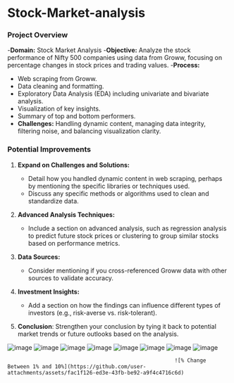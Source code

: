 # Stock-Market-analysis


### Project Overview
-**Domain:** Stock Market Analysis
-**Objective:** Analyze the stock performance of Nifty 500 companies using data from Groww, focusing on percentage changes in stock prices and trading values.
-**Process:**
  - Web scraping from Groww.
  - Data cleaning and formatting.
  - Exploratory Data Analysis (EDA) including univariate and bivariate analysis.
  - Visualization of key insights.
  - Summary of top and bottom performers.
- **Challenges:** Handling dynamic content, managing data integrity, filtering noise, and balancing visualization clarity.

### Potential Improvements
1. **Expand on Challenges and Solutions:** 
   - Detail how you handled dynamic content in web scraping, perhaps by mentioning the specific libraries or techniques used.
   - Discuss any specific methods or algorithms used to clean and standardize data.

2. **Advanced Analysis Techniques:**
   - Include a section on advanced analysis, such as regression analysis to predict future stock prices or clustering to group similar stocks based on performance metrics.

3. **Data Sources:**
   - Consider mentioning if you cross-referenced Groww data with other sources to validate accuracy.

4. **Investment Insights:**
   - Add a section on how the findings can influence different types of investors (e.g., risk-averse vs. risk-tolerant).

5. **Conclusion**:
 Strengthen your conclusion by tying it back to potential market trends or future outlooks based on the analysis.

![image](https://github.com/user-attachments/assets/3f5bf7f4-09e3-41ee-99a4-1a67e04cdc82)
![image](https://github.com/user-attachments/assets/df2d1b08-2e68-4e26-867c-503a0c785bd0)
![image](https://github.com/user-attachments/assets/4405403a-dfcf-4f1f-98c5-8daedc58b1a5)
![image](https://github.com/user-attachments/assets/acc3cd50-8afb-460b-abab-3c739b848ed3)
![image](https://github.com/user-attachments/assets/e20c6558-e6da-4cbf-8020-41dc7973b0af)
![image](https://github.com/user-attachments/assets/4b9ca32c-cd97-45aa-8561-9adefac3d81d)
![image](https://github.com/user-attachments/assets/33d03384-5b5e-4c31-a54f-60b1ec32f460)
![image](https://github.com/user-attachments/assets/a1d8efdc-80a2-4721-b42d-c99b5c36b69f)



                                                         ![% Change Between 1% and 10%](https://github.com/user-attachments/assets/fac1f126-ed3e-43fb-be92-a9f4c4716c6d)




